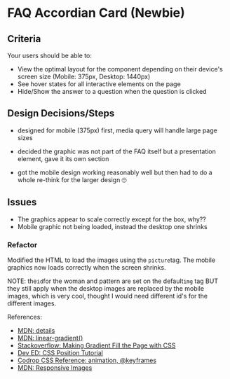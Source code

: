 # FAQ Accordian Card (Newbie)

## Criteria

Your users should be able to:

- View the optimal layout for the component depending on their device's screen
  size (Mobile: 375px, Desktop: 1440px)
- See hover states for all interactive elements on the page
- Hide/Show the answer to a question when the question is clicked

## Design Decisions/Steps

- designed for mobile (375px) first, media query will handle large page sizes
- decided the graphic was not part of the FAQ itself but a presentation element,
  gave it its own section

- got the mobile design working reasonably well but then had to do a whole
  re-think for the larger design 🙄

## Issues

- The graphics appear to scale correctly except for the box, why??
- Mobile graphic not being loaded, instead the desktop one shrinks

### Refactor

Modified the HTML to load the images using the `picture`tag. The mobile graphics
now loads correctly when the screen shrinks.

NOTE: the`id`for the woman and pattern are set on the default`img` tag BUT they
still apply when the desktop images are replaced by the mobile images, which is
very cool, thought I would need different id's for the different images.

References:

- [MDN: details](https://developer.mozilla.org/en-US/docs/Web/HTML/Element/details)
- [MDN: linear-gradient()](<https://developer.mozilla.org/en-US/docs/Web/CSS/linear-gradient()>)
- [Stackoverflow: Making Gradient Fill the Page with CSS](https://stackoverflow.com/questions/16841323/making-gradient-background-fill-page-with-css)
- [Dev ED: CSS Position Tutorial](https://www.youtube.com/watch?v=gD3G67oPg-w&list=PLDyQo7g0_nsUjf046cCHKJ16U1SoXrElZ&index=3)
- [Codrop CSS Reference: animation, @keyframes](https://tympanus.net/codrops/css_reference/keyframes/)
- [MDN: Responsive Images](https://developer.mozilla.org/en-US/docs/Learn/HTML/Multimedia_and_embedding/Responsive_images)
